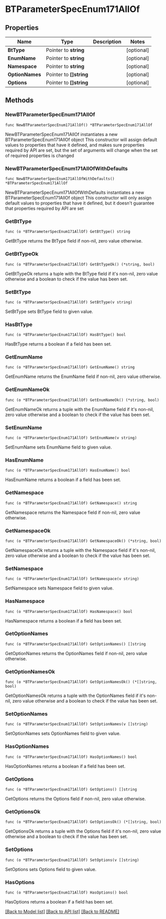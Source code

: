 # BTParameterSpecEnum171AllOf

## Properties

Name | Type | Description | Notes
------------ | ------------- | ------------- | -------------
**BtType** | Pointer to **string** |  | [optional] 
**EnumName** | Pointer to **string** |  | [optional] 
**Namespace** | Pointer to **string** |  | [optional] 
**OptionNames** | Pointer to **[]string** |  | [optional] 
**Options** | Pointer to **[]string** |  | [optional] 

## Methods

### NewBTParameterSpecEnum171AllOf

`func NewBTParameterSpecEnum171AllOf() *BTParameterSpecEnum171AllOf`

NewBTParameterSpecEnum171AllOf instantiates a new BTParameterSpecEnum171AllOf object
This constructor will assign default values to properties that have it defined,
and makes sure properties required by API are set, but the set of arguments
will change when the set of required properties is changed

### NewBTParameterSpecEnum171AllOfWithDefaults

`func NewBTParameterSpecEnum171AllOfWithDefaults() *BTParameterSpecEnum171AllOf`

NewBTParameterSpecEnum171AllOfWithDefaults instantiates a new BTParameterSpecEnum171AllOf object
This constructor will only assign default values to properties that have it defined,
but it doesn't guarantee that properties required by API are set

### GetBtType

`func (o *BTParameterSpecEnum171AllOf) GetBtType() string`

GetBtType returns the BtType field if non-nil, zero value otherwise.

### GetBtTypeOk

`func (o *BTParameterSpecEnum171AllOf) GetBtTypeOk() (*string, bool)`

GetBtTypeOk returns a tuple with the BtType field if it's non-nil, zero value otherwise
and a boolean to check if the value has been set.

### SetBtType

`func (o *BTParameterSpecEnum171AllOf) SetBtType(v string)`

SetBtType sets BtType field to given value.

### HasBtType

`func (o *BTParameterSpecEnum171AllOf) HasBtType() bool`

HasBtType returns a boolean if a field has been set.

### GetEnumName

`func (o *BTParameterSpecEnum171AllOf) GetEnumName() string`

GetEnumName returns the EnumName field if non-nil, zero value otherwise.

### GetEnumNameOk

`func (o *BTParameterSpecEnum171AllOf) GetEnumNameOk() (*string, bool)`

GetEnumNameOk returns a tuple with the EnumName field if it's non-nil, zero value otherwise
and a boolean to check if the value has been set.

### SetEnumName

`func (o *BTParameterSpecEnum171AllOf) SetEnumName(v string)`

SetEnumName sets EnumName field to given value.

### HasEnumName

`func (o *BTParameterSpecEnum171AllOf) HasEnumName() bool`

HasEnumName returns a boolean if a field has been set.

### GetNamespace

`func (o *BTParameterSpecEnum171AllOf) GetNamespace() string`

GetNamespace returns the Namespace field if non-nil, zero value otherwise.

### GetNamespaceOk

`func (o *BTParameterSpecEnum171AllOf) GetNamespaceOk() (*string, bool)`

GetNamespaceOk returns a tuple with the Namespace field if it's non-nil, zero value otherwise
and a boolean to check if the value has been set.

### SetNamespace

`func (o *BTParameterSpecEnum171AllOf) SetNamespace(v string)`

SetNamespace sets Namespace field to given value.

### HasNamespace

`func (o *BTParameterSpecEnum171AllOf) HasNamespace() bool`

HasNamespace returns a boolean if a field has been set.

### GetOptionNames

`func (o *BTParameterSpecEnum171AllOf) GetOptionNames() []string`

GetOptionNames returns the OptionNames field if non-nil, zero value otherwise.

### GetOptionNamesOk

`func (o *BTParameterSpecEnum171AllOf) GetOptionNamesOk() (*[]string, bool)`

GetOptionNamesOk returns a tuple with the OptionNames field if it's non-nil, zero value otherwise
and a boolean to check if the value has been set.

### SetOptionNames

`func (o *BTParameterSpecEnum171AllOf) SetOptionNames(v []string)`

SetOptionNames sets OptionNames field to given value.

### HasOptionNames

`func (o *BTParameterSpecEnum171AllOf) HasOptionNames() bool`

HasOptionNames returns a boolean if a field has been set.

### GetOptions

`func (o *BTParameterSpecEnum171AllOf) GetOptions() []string`

GetOptions returns the Options field if non-nil, zero value otherwise.

### GetOptionsOk

`func (o *BTParameterSpecEnum171AllOf) GetOptionsOk() (*[]string, bool)`

GetOptionsOk returns a tuple with the Options field if it's non-nil, zero value otherwise
and a boolean to check if the value has been set.

### SetOptions

`func (o *BTParameterSpecEnum171AllOf) SetOptions(v []string)`

SetOptions sets Options field to given value.

### HasOptions

`func (o *BTParameterSpecEnum171AllOf) HasOptions() bool`

HasOptions returns a boolean if a field has been set.


[[Back to Model list]](../README.md#documentation-for-models) [[Back to API list]](../README.md#documentation-for-api-endpoints) [[Back to README]](../README.md)



